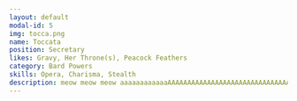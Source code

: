 ```yaml
---
layout: default
modal-id: 5
img: tocca.png
name: Toccata
position: Secretary
likes: Gravy, Her Throne(s), Peacock Feathers
category: Bard Powers
skills: Opera, Charisma, Stealth
description: meow meow meow aaaaaaaaaaaaAAAAAAAAAAAAAAAAAAAAAAAAAAAAAAAAAAAAA
---
```

